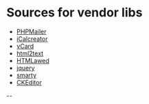 Sources for vendor libs
=======================
* [PHPMailer](https://github.com/jimjag/PHPMailer)
* [iCalcreator](https://github.com/jimjag/iCalcreator)
* [vCard](https://github.com/jimjag/vCard-parser)
* [html2text](https://github.com/jimjag/html2text.git)
* [HTMLawed](https://github.com/jimjag/HTMLawed)
* [jquery](https://jquery.com)
* [smarty](https://github.com/jimjag/smarty)
* [CKEditor](http://ckeditor.com)

--

